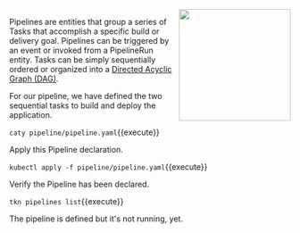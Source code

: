 <img align="right" src="./assets/dag.png" width="200">

Pipelines are entities that group a series of Tasks that accomplish a specific build or delivery goal. Pipelines can be triggered by an event or invoked from a PipelineRun entity. Tasks can be simply sequentially ordered or organized into a [Directed Acyclic Graph (DAG)](https://en.wikipedia.org/wiki/Directed_acyclic_graph).

For our pipeline, we have defined the two sequential tasks to build and deploy the application.

`caty pipeline/pipeline.yaml`{{execute}}

Apply this Pipeline declaration.

`kubectl apply -f pipeline/pipeline.yaml`{{execute}}

Verify the Pipeline has been declared.

`tkn pipelines list`{{execute}}

The pipeline is defined but it's not running, yet.
